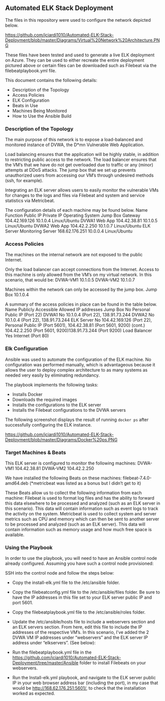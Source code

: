 ## Automated ELK Stack Deployment

The files in this repository were used to configure the network depicted below.

https://github.com/jciardi1010/Automated-ELK-Stack-Deployment/blob/master/Diagrams/Virtual%20Network%20Architecture.PNG

These files have been tested and used to generate a live ELK deployment on Azure. They can be used to either recreate the entire deployment pictured above or certain files can be downloaded such as Filebeat via the filebeatplaybook.yml file.

This document contains the following details:
- Description of the Topology
- Access Policies
- ELK Configuration
- Beats in Use
- Machines Being Monitored
- How to Use the Ansible Build

### Description of the Topology

The main purpose of this network is to expose a load-balanced and monitored instance of DVWA, the D*mn Vulnerable Web Application.

Load balancing ensures that the application will be highly stable, in addition to restricting public access to the network. The load balancer ensures that the VM’s that we have do not get overloaded due to traffic or any (minor) attempts at DDoS attacks. The jump box that we set up prevents unauthorized users from accessing our VM’s through undesired methods (ssh, for example).


Integrating an ELK server allows users to easily monitor the vulnerable VMs for changes to the logs and files via Filebeat and system and service statistics via Metricbeat.

The configuration details of each machine may be found below.
Name        Function           Public IP       Private IP  Operating System
Jump Box    Gateway            104.42.169.126  10.1.0.4    Linux/Ubuntu
DVWA1       Web App            104.42.38.81    10.1.0.5    Linux/Ubuntu
DVWA2       Web App            104.42.2.250    10.1.0.7    Linux/Ubuntu
ELK Server  Monitoring Server  168.62.176.251  10.0.0.4    Linux/Ubuntu

### Access Policies

The machines on the internal network are not exposed to the public Internet. 

Only the load balancer can accept connections from the Internet. Access to this machine is only allowed from the VM’s on my virtual network. In this scenario, that would be:
DVWA-VM1 10.1.0.5
DVWA-VM2 10.1.0.7

Machines within the network can only be accessed by the jump box.
Jump Box 10.1.0.4

A summary of the access policies in place can be found in the table below.
Name             Publicly Accessible    Allowed IP addresses
Jump Box         No                     Personal Public IP (Port 22)
DVWA1            No                     10.1.0.4 (Port 22), 138.91.73.244
DVWA2            No                     10.1.0.4 (Port 22), 138.91.73.244
ELK Server       No                     104.42.169.126 (Port 22), Personal Public IP (Port 5601), 104.42.38.81 (Port 5601, 9200)         (cont.)                                  104.42.2.250 (Port 5601, 9200)138.91.73.244 (Port 9200)
Load Balancer    Yes                    Internet (Port 80)

### Elk Configuration

Ansible was used to automate the configuration of the ELK machine. No configuration was performed manually, which is advantageous because it allows the user to deploy complex architecture to as many systems as needed very easily by eliminating redundancy.

The playbook implements the following tasks:
- Installs Docker
- Downloads the required images
- Installs the configurations to the ELK server
- Installs the Filebeat configurations to the DVWA servers

The following screenshot displays the result of running `docker ps` after successfully configuring the ELK instance.

https://github.com/jciardi1010/Automated-ELK-Stack-Deployment/blob/master/Diagrams/Docker%20ps.PNG

### Target Machines & Beats
This ELK server is configured to monitor the following machines:
DVWA-VM1 104.42.38.81
DVWA-VM2 104.42.2.250

We have installed the following Beats on these machines:
filebeat-7.4.0-amd64.deb
(*metricbeat was listed as a bonus but I didn’t get to it)

These Beats allow us to collect the following information from each machine:
Filebeat is used to format log files and has the ability to forward this data elsewhere to be processed and analyzed (such as an ELK server in this scenario). This data will contain information such as event logs to track the activity on the system.
Metricbeat is used to collect system and server metrics such as CPU and memory which can then be sent to another server to be processed and analyzed (such as an ELK server). This data will contain information such as memory usage and how much free space is available.

### Using the Playbook
In order to use the playbook, you will need to have an Ansible control node already configured. Assuming you have such a control node provisioned: 

SSH into the control node and follow the steps below:
- Copy the install-elk.yml file to the /etc/ansible folder.
- Copy the filebeatconfig.yml file to the /etc/ansible/files folder. Be sure to have the IP addresses in this file set to your ELK server public IP and port 5601.
- Copy the filebeatplaybook.yml file to the /etc/ansible/roles folder.
- Update the /etc/ansible/hosts file to include a webservers section and an ELK servers section. From here, edit this file to include the IP addresses of the respective VM’s. In this scenario, I’ve added the 2 DVWA VM IP addresses under “webservers” and the ELK server IP address under “elkservers”. (See below):

- Run the filebeatplaybook.yml file in the https://github.com/jciardi1010/Automated-ELK-Stack-Deployment/tree/master/Ansible folder to install Filebeats on your webservers.
- Run the Install-elk.yml playbook, and navigate to the ELK server public IP in your web browser address bar (including the port), in my case that would be http://168.62.176.251:5601/, to check that the installation worked as expected.


